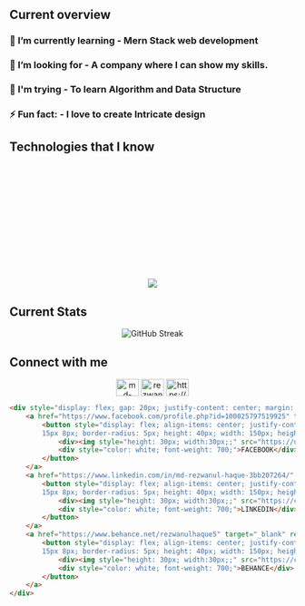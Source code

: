 ## Current overview
###  🌱 I’m currently learning - Mern Stack web development
### 👯 I’m looking for - A company where I can show my skills.
### 🤺 I'm trying - To learn Algorithm and Data Structure
### ⚡ Fun fact: - I love to create Intricate design

 ## Technologies that I know
 
 
 <p align="center" style="margin: 220px 0px 20px 0px;">
  <a href="https://skillicons.dev">
    <img src="https://skillicons.dev/icons?i=html,css,tailwind,js,react,c,java,python" />
  </a>
</p>

## Current Stats
<p align="center" dir="auto">
  <img sty src="https://github-readme-streak-stats.herokuapp.com?user=rezwan2230&theme=prussian" alt="GitHub Streak" />
</p>


## Connect with me
<p align="center">
<a href="https://linkedin.com/in/md-rezwanul-haque-3bb207264" target="blank"><img align="center" src="https://raw.githubusercontent.com/rahuldkjain/github-profile-readme-generator/master/src/images/icons/Social/linked-in-alt.svg" alt="md-rezwanul-haque-3bb207264" height="30" width="40" /></a>
<a href="https://www.behance.net/rezwanulhaque5" target="blank"><img align="center" src="https://raw.githubusercontent.com/rahuldkjain/github-profile-readme-generator/master/src/images/icons/Social/behance.svg" alt="rezwanulhaque5" height="30" width="40" /></a>
<a href="https://fb.com/https://www.facebook.com/profile.php?id=100025797519925" target="blank"><img align="center" src="https://raw.githubusercontent.com/rahuldkjain/github-profile-readme-generator/master/src/images/icons/Social/facebook.svg" alt="https://www.facebook.com/profile.php?id=100025797519925" height="30" width="40" /></a>
</p>




```html
<div style="display: flex; gap: 20px; justify-content: center; margin: 40px 10px 40px 0px;">
    <a href="https://www.facebook.com/profile.php?id=100025797519925" target="_blank" rel="noopener noreferrer" style="text-decoration: none;">
        <button style="display: flex; align-items: center; justify-content: center; gap: 10px; background-color: #172F45; border: 0; padding: 15px 8px 
        15px 8px; border-radius: 5px; height: 40px; width: 150px; height: 50px;">
            <div><img style="height: 30px; width:30px;;" src="https://upload.wikimedia.org/wikipedia/commons/6/6c/Facebook_Logo_2023.png" alt=""></div>
            <div style="color: white; font-weight: 700;">FACEBOOK</div>
        </button>
    </a>
    <a href="https://www.linkedin.com/in/md-rezwanul-haque-3bb207264/" target="_blank" rel="noopener noreferrer" style="text-decoration: none;">
        <button style="display: flex; align-items: center; justify-content: center; gap: 10px; background-color: #172F45; border: 0; padding: 15px 8px 
        15px 8px; border-radius: 5px; height: 40px; width: 150px; height: 50px;">
            <div><img style="height: 30px; width:30px;;" src="https://cdn1.iconfinder.com/data/icons/logotypes/32/circle-linkedin-512.png" alt=""></div>
            <div style="color: white; font-weight: 700;">LINKEDIN</div>
        </button>
    </a>
    <a href="https://www.behance.net/rezwanulhaque5" target="_blank" rel="noopener noreferrer" style="text-decoration: none;">
        <button style="display: flex; align-items: center; justify-content: center; gap: 10px; background-color: #172F45; border: 0; padding: 15px 8px 
        15px 8px; border-radius: 5px; height: 40px; width: 150px; height: 50px;">
            <div><img style="height: 30px; width:30px;;" src="https://cdn.worldvectorlogo.com/logos/behance-1.svg" alt=""></div>
            <div style="color: white; font-weight: 700;">BEHANCE</div>
        </button>
    </a>
</div>
